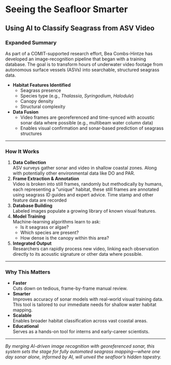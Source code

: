 # Seeing the Seafloor Smarter  
## Using AI to Classify Seagrass from ASV Video

### Expanded Summary  
As part of a COMIT-supported research effort, Bea Combs-Hintze has developed an image-recognition pipeline that began with a training database. The goal is to transform hours of underwater video footage from autonomous surface vessels (ASVs) into searchable, structured seagrass data.

- **Habitat Features Identified**  
  - Seagrass presence  
  - Species type (e.g., *Thalassia*, *Syringodium*, *Halodule*)  
  - Canopy density  
  - Structural complexity  
- **Data Fusion**  
  - Video frames are georeferenced and time-synced with acoustic sonar data where possible (e.g., multibeam water column data)  
  - Enables visual confirmation and sonar-based prediction of seagrass structures  

---

### How It Works  
1. **Data Collection**  
   ASV surveys gather sonar and video in shallow coastal zones. Along with potentially other environmental data like DO and PAR. 
2. **Frame Extraction & Annotation**  
   Video is broken into still frames, randomly but methodically by humans, each representing a "unique" habitat, these still frames are annotated using seagrass ID guides and expert advice. Time stamp and other feature data are recorded  
3. **Database Building**  
   Labeled images populate a growing library of known visual features.  
4. **Model Training**  
   Machine-learning algorithms learn to ask:  
   - Is it seagrass or algae?  
   - Which species are present?  
   - How dense is the canopy within this area?  
5. **Integrated Output**  
   Researchers can rapidly process new video, linking each observation directly to its acoustic signature or other data where possible.

---

### Why This Matters  
- **Faster**  
  Cuts down on tedious, frame-by-frame manual review.  
- **Smarter**  
  Improves accuracy of sonar models with real-world visual training data. This tool is tailored to our immediate needs for shallow water habitat mapping. 
- **Scalable**  
  Enables broader habitat classification across vast coastal areas.  
- **Educational**  
  Serves as a hands-on tool for interns and early-career scientists.

---

*By merging AI-driven image recognition with georeferenced sonar, this system sets the stage for fully automated seagrass mapping—where one day sonar alone, informed by AI, will unveil the seafloor’s hidden tapestry.*  
